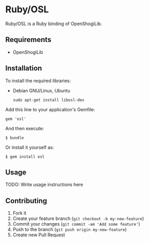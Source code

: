 # Ruby/OSL

Ruby/OSL is a Ruby binding of OpenShogiLib.

## Requirements

  * OpenShogiLib

## Installation

To install the required libraries:

  * Debian GNU/Linux, Ubuntu

        sudo apt-get install libosl-dev

Add this line to your application's Gemfile:

    gem 'osl'

And then execute:

    $ bundle

Or install it yourself as:

    $ gem install osl

## Usage

TODO: Write usage instructions here

## Contributing

1. Fork it
2. Create your feature branch (`git checkout -b my-new-feature`)
3. Commit your changes (`git commit -am 'Add some feature'`)
4. Push to the branch (`git push origin my-new-feature`)
5. Create new Pull Request
